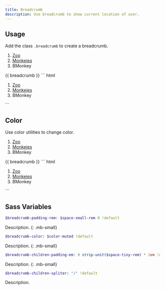 ```yaml
---
title: Breadcrumb
description: Use breadcrumb to show current location of user.
---
```



## Usage
Add the class `.breadcrumb` to create a breadcrumb.
<ol class="breadcrumb mb-small">
  <li><a href="#" data-turbolinks="false">Zoo</a></li>
  <li><a href="#" data-turbolinks="false">Monkeies</a></li>
  <li><span>BMonkey</span></li>
</ol>
{{ breadcrumb }}
``` html
<ol class="breadcrumb">
  <li><a href="#">Zoo</a></li>
  <li><a href="#">Monkeies</a></li>
  <li><span>BMonkey</span></li>
</ol>
```

## Color
Use color utilities to change color.
<ol class="breadcrumb mb-small">
  <li><a href="#" data-turbolinks="false">Zoo</a></li>
  <li><a href="#" data-turbolinks="false">Monkeies</a></li>
  <li><span class="c-primary">BMonkey</span></li>
</ol>
{{ breadcrumb }}
``` html
<ol class="breadcrumb">
  <li><a href="#">Zoo</a></li>
  <li><a href="#">Monkeies</a></li>
  <li><span class="c-primary">BMonkey</span></li>
</ol>
```

## Sass Variables
``` sass
$breadcrumb-padding-rem: $space-small-rem 0 !default
```
Description.
{: .mb-small}

``` sass
$breadcrumb-color: $color-muted !default
```
Description.
{: .mb-small}

``` sass
$breadcrumb-children-padding-em: 0 strip-unit($space-tiny-rem) * 1em !default
```
Description.
{: .mb-small}

``` sass
$breadcrumb-children-spliter: "/" !default
```
Description.